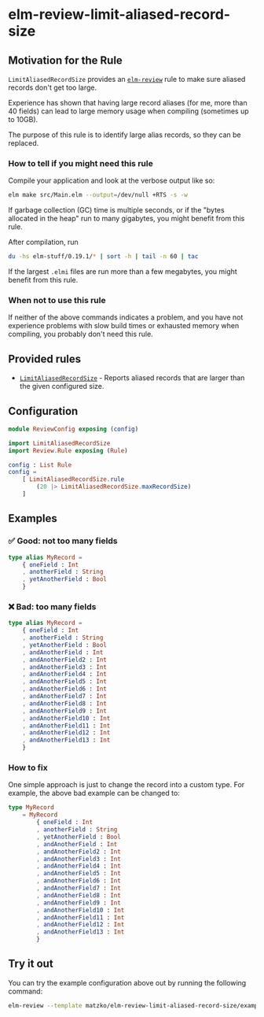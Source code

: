# elm-review-limit-aliased-record-size

## Motivation for the Rule

`LimitAliasedRecordSize` provides an [`elm-review`](https://package.elm-lang.org/packages/jfmengels/elm-review/latest/) rule to make sure aliased records don't get too large.

Experience has shown that having large record aliases (for me, more than 40 fields) can lead to large memory usage when compiling (sometimes up to 10GB).

The purpose of this rule is to identify large alias records, so they can be replaced.

### How to tell if you might need this rule

Compile your application and look at the verbose output like so:

```bash
elm make src/Main.elm --output=/dev/null +RTS -s -w
```

If garbage collection (GC) time is multiple seconds, or if the "bytes allocated in the heap" run to many gigabytes, you might benefit from this rule.

After compilation, run

```bash
du -hs elm-stuff/0.19.1/* | sort -h | tail -n 60 | tac
```

If the largest `.elmi` files are run more than a few megabytes, you might benefit from this rule.

### When not to use this rule

If neither of the above commands indicates a problem, and you have not experience problems with slow build times or exhausted memory when compiling, you probably don't need this rule.

## Provided rules

- [`LimitAliasedRecordSize`](https://package.elm-lang.org/packages/matzko/elm-review-limit-aliased-record-size/1.0.0/LimitAliasedRecordSize) - Reports aliased records that are larger than the given configured size.

## Configuration

```elm
module ReviewConfig exposing (config)

import LimitAliasedRecordSize
import Review.Rule exposing (Rule)

config : List Rule
config =
    [ LimitAliasedRecordSize.rule
        (20 |> LimitAliasedRecordSize.maxRecordSize)
    ]
```

## Examples

### ✅ Good: not too many fields

```elm
type alias MyRecord =
    { oneField : Int
    , anotherField : String
    , yetAnotherField : Bool
    }
```

### ❌ Bad: too many fields

```elm
type alias MyRecord =
    { oneField : Int
    , anotherField : String
    , yetAnotherField : Bool
    , andAnotherField : Int
    , andAnotherField2 : Int
    , andAnotherField3 : Int
    , andAnotherField4 : Int
    , andAnotherField5 : Int
    , andAnotherField6 : Int
    , andAnotherField7 : Int
    , andAnotherField8 : Int
    , andAnotherField9 : Int
    , andAnotherField10 : Int
    , andAnotherField11 : Int
    , andAnotherField12 : Int
    , andAnotherField13 : Int
    }
```

### How to fix

One simple approach is just to change the record into a custom type. For example, the above bad example can be changed to:

```elm
type MyRecord
    = MyRecord
        { oneField : Int
        , anotherField : String
        , yetAnotherField : Bool
        , andAnotherField : Int
        , andAnotherField2 : Int
        , andAnotherField3 : Int
        , andAnotherField4 : Int
        , andAnotherField5 : Int
        , andAnotherField6 : Int
        , andAnotherField7 : Int
        , andAnotherField8 : Int
        , andAnotherField9 : Int
        , andAnotherField10 : Int
        , andAnotherField11 : Int
        , andAnotherField12 : Int
        , andAnotherField13 : Int
        }
```

## Try it out

You can try the example configuration above out by running the following command:

```bash
elm-review --template matzko/elm-review-limit-aliased-record-size/example
```
